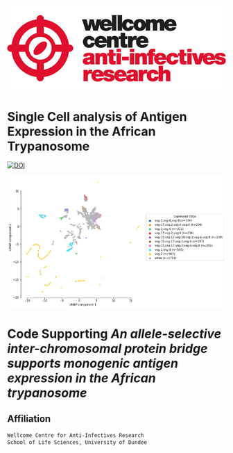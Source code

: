 ![title](https://github.com/mtinti/VSG_single_cell/blob/main/wcar.png)


# Single Cell analysis of Antigen Expression in the African Trypanosome

[![DOI](https://zenodo.org/badge/DOI/10.5281/zenodo.10061206.svg)](https://doi.org/10.5281/zenodo.10061206)



![title](https://github.com/mtinti/VSG_single_cell/blob/main/vsg_single_cell.png)

# Code Supporting *An allele-selective inter-chromosomal protein bridge supports monogenic antigen expression in the African trypanosome* 

## Affiliation

    Wellcome Centre for Anti-Infectives Research
    School of Life Sciences, University of Dundee
